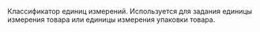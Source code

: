 ﻿Классификатор единиц измерений. Используется для задания единицы измерения товара или единицы измерения упаковки товара.
